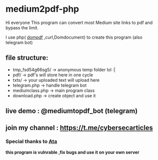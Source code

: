 # medium2pdf-php

Hi everyone
This program can convert most Medium site links to pdf and bypass the limit.

I use php( [dompdf](https://github.com/dompdf/dompdf) ,curl,Domdocument) to create this program (also telegram bot)

## file structure:
- tmp_fsd54g66sg5/ -> anonymous temp folder lol :|
- pdf/ -> pdf's will store here in one cycle
- txts/ -> your uploaded text will upload here
- telegram.php -> handle telegram bot
- mediumclass.php -> main program class
- download.php -> create object and use it

## live demo : @mediumtopdf_bot (telegram)
## join my channel : https://t.me/cybersecarticles
### Special thanks to [Ata](https://github.com/ata-amini)

******this program is vulnrable ,fix bugs and use it on your own server******
